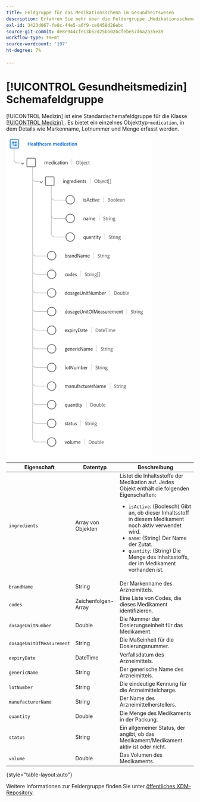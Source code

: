 ```yaml
---
title: Feldgruppe für das Medikationsschema im Gesundheitswesen
description: Erfahren Sie mehr über die Feldergruppe „Medikationsschema im Gesundheitswesen“.
exl-id: 3423d067-fe8c-44e5-a6f9-ce0458d26ebc
source-git-commit: de8e944cfec3b52d25bb02bcfebe57d6a2a35e39
workflow-type: tm+mt
source-wordcount: '197'
ht-degree: 7%

---
```


# [!UICONTROL Gesundheitsmedizin] Schemafeldgruppe

[!UICONTROL Medizin] ist eine Standardschemafeldgruppe für die Klasse [[!UICONTROL Medizin] &#x200B;](../../classes/medication.md). Es bietet ein einzelnes Objekttyp-`medication`, in dem Details wie Markenname, Lotnummer und Menge erfasst werden.

![](../../images/field-groups/healthcare-medication.png)

| Eigenschaft | Datentyp | Beschreibung |
| --- | --- | --- |
| `ingredients` | Array von Objekten | Listet die Inhaltsstoffe der Medikation auf. Jedes Objekt enthält die folgenden Eigenschaften: <ul><li>`isActive`: (Boolesch) Gibt an, ob dieser Inhaltsstoff in diesem Medikament noch aktiv verwendet wird.</li><li>`name`: (String) Der Name der Zutat.</li><li>`quantity`: (String) Die Menge des Inhaltsstoffs, der im Medikament vorhanden ist.</li></ul> |
| `brandName` | String | Der Markenname des Arzneimittels. |
| `codes` | Zeichenfolgen-Array | Eine Liste von Codes, die dieses Medikament identifizieren. |
| `dosageUnitNumber` | Double | Die Nummer der Dosierungseinheit für das Medikament. |
| `dosageUnitOfMeasurement` | String | Die Maßeinheit für die Dosierungsnummer. |
| `expiryDate` | DateTime | Verfallsdatum des Arzneimittels. |
| `genericName` | String | Der generische Name des Arzneimittels. |
| `lotNumber` | String | Die eindeutige Kennung für die Arzneimittelcharge. |
| `manufacturerName` | String | Der Name des Arzneimittelherstellers. |
| `quantity` | Double | Die Menge des Medikaments in der Packung. |
| `status` | String | Ein allgemeiner Status, der angibt, ob das Medikament/Medikament aktiv ist oder nicht. |
| `volume` | Double | Das Volumen des Medikaments. |

{style="table-layout:auto"}

Weitere Informationen zur Feldergruppe finden Sie unter [öffentliches XDM-Repository](https://github.com/adobe/xdm/blob/master/components/fieldgroups/medication/healthcare-medication.schema.json).
